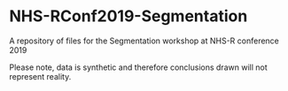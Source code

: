 # NHS-RConf2019-Segmentation

A repository of files for the Segmentation workshop at NHS-R conference 2019

Please note, data is synthetic and therefore conclusions drawn will not represent reality.
